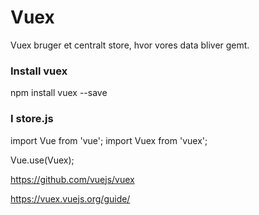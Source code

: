 # Vuex
Vuex bruger et centralt store, hvor vores data bliver gemt.  

### Install vuex
npm install vuex --save  

### I store.js
import Vue from 'vue';
import Vuex from 'vuex';

Vue.use(Vuex);

https://github.com/vuejs/vuex  

https://vuex.vuejs.org/guide/  
